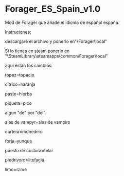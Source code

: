 # Forager_ES_Spain_v1.0
Mod de Forager que añade el idioma de español españa.

Instruciones:

descargare el archivo y ponerlo en"\Forager\local"

Si lo tienes en steam ponerlo en "\SteamLibrary\steamapps\common\Forager\local"

aqui estan los cambios:

topaz=topacio

cítrico=naranja

pasto=hierba

piqueta=pico

algun "de" por "del"

alas de vampyr=alas de vampiro

cartera=monedero

forja=yunque

puesto de custura=telar

piedrivoro=litofagia

limo=slime
